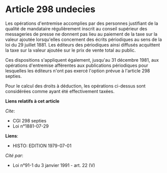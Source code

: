 # Article 298 undecies

Les opérations d'entremise accomplies par des personnes justifiant de la qualité de mandataire régulièrement inscrit au
conseil supérieur des messageries de presse ne donnent pas lieu au paiement de la taxe sur la valeur ajoutée lorsqu'elles
concernent des écrits périodiques au sens de la loi du 29 juillet 1881. Les éditeurs des périodiques ainsi diffusés
acquittent la taxe sur la valeur ajoutée sur le prix de vente total au public.

Ces dispositions s'appliquent également, jusqu'au 31 décembre 1981, aux opérations d'entremise afférentes aux publications
périodiques pour lesquelles les éditeurs n'ont pas exercé l'option prévue à l'article 298 septies.

Pour le calcul des droits à déduction, les opérations ci-dessus sont considérées comme ayant été effectivement taxées.

**Liens relatifs à cet article**

_Cite_:

  - CGI 298 septies
  - Loi n°1881-07-29

**Liens**:

  - HISTO: EDITION 1979-07-01

_Cité par_:

  - Loi n°91-1 du 3 janvier 1991 - art. 22 (V)
